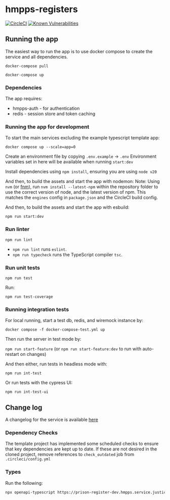 # hmpps-registers

[![CircleCI](https://circleci.com/gh/ministryofjustice/hmpps-registers/tree/main.svg?style=svg)](https://circleci.com/gh/ministryofjustice/hmpps-registers)
[![Known Vulnerabilities](https://snyk.io/test/github/ministryofjustice/hmpps-registers/badge.svg)](https://snyk.io/test/github/ministryofjustice/hmpps-registers)

## Running the app
The easiest way to run the app is to use docker compose to create the service and all dependencies. 

`docker-compose pull`

`docker-compose up`

### Dependencies
The app requires: 
* hmpps-auth - for authentication
* redis - session store and token caching

### Running the app for development

To start the main services excluding the example typescript template app:

`docker compose up --scale=app=0`

Create an environment file by copying `.env.example` -> `.env`
Environment variables set in here will be available when running `start:dev`

Install dependencies using `npm install`, ensuring you are using `node v20`

And then, to build the assets and start the app with nodemon:
Note: Using `nvm` (or [fnm](https://github.com/Schniz/fnm)), run `nvm install --latest-npm` within the repository folder
to use the correct version of node, and the latest version of npm. This matches the `engines` config in `package.json`
and the CircleCI build config.

And then, to build the assets and start the app with esbuild:

`npm run start:dev`

### Run linter

`npm run lint`
* `npm run lint` runs `eslint`.
* `npm run typecheck` runs the TypeScript compiler `tsc`.

### Run unit tests

`npm run test`

Run:

```shell
npm run test-coverage
```

### Running integration tests



For local running, start a test db, redis, and wiremock instance by:

`docker compose -f docker-compose-test.yml up`

Then run the server in test mode by:

`npm run start-feature` (or `npm run start-feature:dev` to run with auto-restart on changes)

And then either, run tests in headless mode with:

`npm run int-test`

Or run tests with the cypress UI:

`npm run int-test-ui`

## Change log

A changelog for the service is available [here](./CHANGELOG.md)
### Dependency Checks

The template project has implemented some scheduled checks to ensure that key dependencies are kept up to date.
If these are not desired in the cloned project, remove references to `check_outdated` job from `.circleci/config.yml`

### Types

Run the following:
```bash
npx openapi-typescript https://prison-register-dev.hmpps.service.justice.gov.uk/v3/api-docs --output server/@types/prisonRegisterImport/index.d.ts
```
